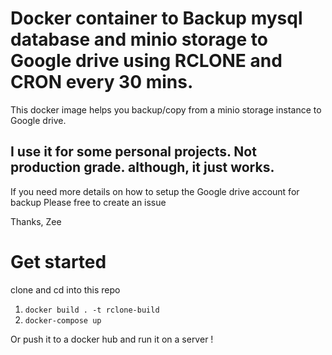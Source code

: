 # Docker container to Backup mysql database and minio storage to Google drive using RCLONE and CRON every 30 mins.
This docker image helps you backup/copy from a minio storage instance to Google drive.

I use it for some personal projects. Not production grade. although, it just works.
---
If you need more details on how to setup the Google drive account for backup 
Please free to create an issue

Thanks,
Zee

# Get started
clone and cd into this repo
1. `docker build . -t rclone-build`
2. `docker-compose up`

Or push it to a docker hub and run it on a server !
